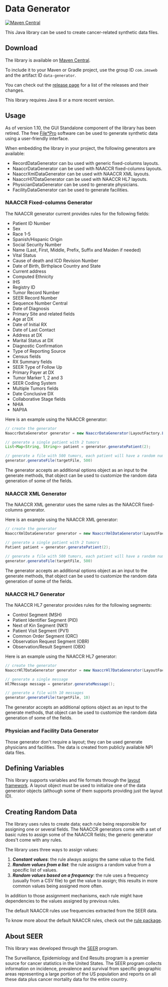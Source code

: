 # Data Generator

[![Maven Central](https://maven-badges.herokuapp.com/maven-central/com.imsweb/data-generator/badge.svg)](https://maven-badges.herokuapp.com/maven-central/com.imsweb/data-generator)

This Java library can be used to create cancer-related synthetic data files.

## Download

The library is available on [Maven Central](http://search.maven.org/#search%7Cga%7C1%7Cg%3A%22com.imsweb%22%20AND%20a%3A%22data-generator%22).

To include it to your Maven or Gradle project, use the group ID `com.imsweb` and the artifact ID `data-generator`.

You can check out the [release page](https://github.com/imsweb/data-generator/releases) for a list of the releases and their changes.

This library requires Java 8 or a more recent version.

## Usage

As of version 1.10, the GUI Standalone component of the library has been retired. The free [File*Pro](https://seer.cancer.gov/tools/filepro/) software
can be used to generate synthetic data using a user-friendly interface.

When embedding the library in your project, the following generators are available:
 - RecordDataGenerator can bu used with generic fixed-columns layouts.
 - NaaccrDataGenerator can be used with NAACCR fixed-columns layouts.
 - NaaccrXmlDataGenerator can be used with NAACCR XML layouts.
 - NaaccrHl7DataGenerator can be used with NAACCR HL7 layouts.
 - PhysicianDataGenerator can be used to generate physicians.
 - FacilityDataGenerator can be used to generate facilities.

### NAACCR Fixed-columns Generator

The NAACCR generator current provides rules for the following fields:
 - Patient ID Number
 - Sex
 - Race 1-5
 - Spanish/Hispanic Origin
 - Social Security Number
 - Name (Last, First, Middle, Prefix, Suffix and Maiden if needed)
 - Vital Status
 - Cause of death and ICD Revision Number
 - Date of Birth, Birthplace Country and State
 - Current address
 - Computed Ethnicity
 - IHS
 - Registry ID
 - Tumor Record Number
 - SEER Record Number
 - Sequence Number Central
 - Date of Diagnosis
 - Primary Site and related fields
 - Age at DX
 - Date of Initial RX
 - Date of Last Contact
 - Address at DX
 - Marital Status at DX
 - Diagnostic Confirmation
 - Type of Reporting Source
 - Census fields
 - RX Summary fields
 - SEER Type of Follow Up
 - Primary Payer at DX
 - Tumor Marker 1, 2 and 3
 - SEER Coding System
 - Multiple Tumors fields
 - Date Conclusive DX
 - Collaborative Stage fields
 - NHIA
 - NAPIIA

Here is an example using the NAACCR generator:
```java
// create the generator
NaaccrDataGenerator generator = new NaaccrDataGenerator(LayoutFactory.LAYOUT_ID_NAACCR_18_ABSTRACT);

// generate a single patient with 2 tumors
List<Map<String, String>> patient = generator.generatePatient(2);

// generate a file with 500 tumors, each patient will have a random number of tumors (mostly 1)
generator.generateFile(targetFile, 500)
```

The generator accepts an additional options object as an input to the generate methods, that object can be used to customize the
random data generation of some of the fields.

### NAACCR XML Generator

The NAACCR XML generator uses the same rules as the NAACCR fixed-columns generator.

Here is an example using the NAACCR XML generator:
```java
// create the generator
NaaccrXmlDataGenerator generator = new NaaccrXmlDataGenerator(LayoutFactory.LAYOUT_ID_NAACCR_XML_18_ABSTRACT);

// generate a single patient with 2 tumors
Patient patient = generator.generatePatient(2);

// generate a file with 500 tumors, each patient will have a random number of tumors (mostly 1)
generator.generateFile(targetFile, 500)
```

The generator accepts an additional options object as an input to the generate methods, that object can be used to customize the
random data generation of some of the fields.

### NAACCR HL7 Generator

The NAACCR HL7 generator provides rules for the following segments:
 - Control Segment (MSH)
 - Patient Identifier Segment (PID)
 - Next of Kin Segment (NK1)
 - Patient Visit Segment (PV1)
 - Common Order Segment (ORC)
 - Observation Request Segment (OBR)
 - Observation/Result Segment (OBX)

Here is an example using the NAACCR HL7 generator:
```java
// create the generator
NaaccrHl7DataGenerator generator = new NaaccrHl7DataGenerator(LayoutFactory.LAYOUT_ID_NAACCR_HL7_2_5_1);

// generate a single message
Hl7Message message = generator.generateMessage();

// generate a file with 10 messages
generator.generateFile(targetFile, 10)
```

The generator accepts an additional options object as an input to the generate methods, that object can be used to customize the
random data generation of some of the fields.

### Physician and Facility Data Generator

Those generator don't require a layout; they can be used generate physicians and facilities. The data is created from publicly available NPI data files.

## Defining Variables

This library supports variables and file formats through the [layout framework](https://github.com/imsweb/layout). A layout object must be used
to initialize one of the data generator objects (although some of them supports providing just the layout ID).

## Creating Random Data

The library uses rules to create data; each rule being responsible for assigning one or several fields. The NAACCR generators come with a set of basic rules to assign some of the NAACCR fields;
the generic generator does't come with any rules.

The library uses three ways to assign values:

1. ***Constant values***: the rule always assigns the same value to the field.
2. ***Random values from a list***: the rule assigns a random value from a specific list of values.
3. ***Random values based on a frequency***: the rule uses a frequency (usually from a CSV file) to get the value to assign; this results in more common values being assigned more often.

In addition to those assignment mechanisms, each rule might have dependencies to the values assigned by previous rules.

The default NAACCR rules use frequencies extracted from the SEER data.

To know more about the default NAACCR rules, check out the [rule package](https://github.com/imsweb/data-generator/tree/master/src/main/java/com/imsweb/datagenerator/naaccr/rule).

## About SEER

This library was developed through the [SEER](http://seer.cancer.gov/) program.

The Surveillance, Epidemiology and End Results program is a premier source for cancer statistics in the United States.
The SEER program collects information on incidence, prevalence and survival from specific geographic areas representing
a large portion of the US population and reports on all these data plus cancer mortality data for the entire country.
